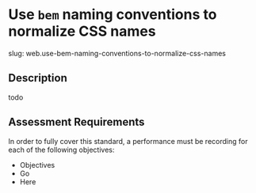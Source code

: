 # Use `bem` naming conventions to normalize CSS names

slug: web.use-bem-naming-conventions-to-normalize-css-names

## Description
todo

## Assessment Requirements
In order to fully cover this standard, a performance must be recording for each of the following objectives:

- Objectives
- Go
- Here